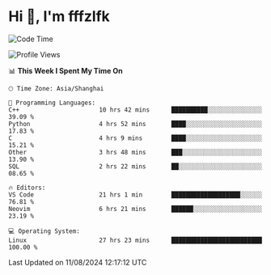 # Hi 👋, I'm fffzlfk

<!--START_SECTION:waka-->
![Code Time](http://img.shields.io/badge/Code%20Time-890%20hrs%205%20mins-blue)

![Profile Views](http://img.shields.io/badge/Profile%20Views-0-blue)

📊 **This Week I Spent My Time On** 

```text
🕑︎ Time Zone: Asia/Shanghai

💬 Programming Languages: 
C++                      10 hrs 42 mins      ██████████░░░░░░░░░░░░░░░   39.09 % 
Python                   4 hrs 52 mins       ████░░░░░░░░░░░░░░░░░░░░░   17.83 % 
C                        4 hrs 9 mins        ████░░░░░░░░░░░░░░░░░░░░░   15.21 % 
Other                    3 hrs 48 mins       ███░░░░░░░░░░░░░░░░░░░░░░   13.90 % 
SQL                      2 hrs 22 mins       ██░░░░░░░░░░░░░░░░░░░░░░░   08.65 % 

🔥 Editors: 
VS Code                  21 hrs 1 min        ███████████████████░░░░░░   76.81 % 
Neovim                   6 hrs 21 mins       ██████░░░░░░░░░░░░░░░░░░░   23.19 % 

💻 Operating System: 
Linux                    27 hrs 23 mins      █████████████████████████   100.00 % 
```


 Last Updated on 11/08/2024 12:17:12 UTC
<!--END_SECTION:waka-->
